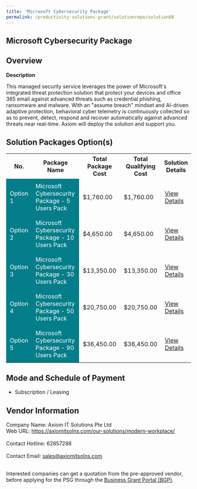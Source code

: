 ```yaml
---
title: 'Microsoft Cybersecurity Package'
permalink: /productivity-solutions-grant/solutionrepo/solution88
---
```


## Microsoft Cybersecurity Package

## Overview

**Description**

This managed security service leverages the power of Microsoft's integrated threat protection solution that protect your devices and office 365 email against advanced threats such as credential phishing, ransomware and malware. With an "assume breach" mindset and AI-driven adaptive protection, behavioral cyber telemetry is continuously collected so as to prevent, detect, respond and recover automatically against advanced threats near real-time. Axiom will deploy the solution and support you.

## Solution Packages Option(s)

<table>
<tr>
<th><b>No.</b></th>
<th><b>Package Name</b></th>
<th><b>Total Package Cost</b></th>
<th><b>Total Qualifying Cost</b></th>
<th><b>Solution Details</b></th>
</tr>
<tr>
<td style='padding: 10px; background-color: #037E8A; color: #FFFFFF;'>Option 1</td>
<td style='padding: 10px; background-color: #037E8A; color: #FFFFFF;'>Microsoft Cybersecurity Package - 5 Users Pack</td>
<td style='padding: 10px;'>$1,760.00</td>
<td style='padding: 10px;'>$1,760.00</td>
<td style='padding: 10px;'><a href='/images/psg/DesensitisedAxiom_Annex_3_wef_2022_Part_1.pdf' target='_blank'>View Details</a></td>
</tr>
<tr>
<td style='padding: 10px; background-color: #037E8A; color: #FFFFFF;'>Option 2</td>
<td style='padding: 10px; background-color: #037E8A; color: #FFFFFF;'>Microsoft Cybersecurity Package - 10 Users Pack</td>
<td style='padding: 10px;'>$4,650.00</td>
<td style='padding: 10px;'>$4,650.00</td>
<td style='padding: 10px;'><a href='/images/psg/DesensitisedAxiom_Annex_3_wef_2022_Part_2.pdf' target='_blank'>View Details</a></td>
</tr>
<tr>
<td style='padding: 10px; background-color: #037E8A; color: #FFFFFF;'>Option 3</td>
<td style='padding: 10px; background-color: #037E8A; color: #FFFFFF;'>Microsoft Cybersecurity Package - 30 Users Pack</td>
<td style='padding: 10px;'>$13,350.00</td>
<td style='padding: 10px;'>$13,350.00</td>
<td style='padding: 10px;'><a href='/images/psg/DesensitisedAxiom_Annex_3_wef_2022_Part_3.pdf' target='_blank'>View Details</a></td>
</tr>
<tr>
<td style='padding: 10px; background-color: #037E8A; color: #FFFFFF;'>Option 4</td>
<td style='padding: 10px; background-color: #037E8A; color: #FFFFFF;'>Microsoft Cybersecurity Package - 50 Users Pack</td>
<td style='padding: 10px;'>$20,750.00</td>
<td style='padding: 10px;'>$20,750.00</td>
<td style='padding: 10px;'><a href='/images/psg/DesensitisedAxiom_Annex_3_wef_2022_Part_4.pdf' target='_blank'>View Details</a></td>
</tr>
<tr>
<td style='padding: 10px; background-color: #037E8A; color: #FFFFFF;'>Option 5</td>
<td style='padding: 10px; background-color: #037E8A; color: #FFFFFF;'>Microsoft Cybersecurity Package - 90 Users Pack</td>
<td style='padding: 10px;'>$36,450.00</td>
<td style='padding: 10px;'>$36,450.00</td>
<td style='padding: 10px;'><a href='/images/psg/DesensitisedAxiom_Annex_3_wef_2022_Part_5.pdf' target='_blank'>View Details</a></td>
</tr>
</table>

## Mode and Schedule of Payment

 - Subscription / Leasing

## Vendor Information

 Company Name: Axiom IT Solutions Pte Ltd<br>Web URL: https://axiomitsolns.com/our-solutions/modern-workplace/ <br><br>Contact Hotline: 62857288 <br><br>Contact Email: sales@axiomitsolns.com <br><br>

Interested companies can get a quotation from the pre-approved vendor, before applying for the PSG through the <a href='https://www.businessgrants.gov.sg/' target='_blank' rel='noopener'>Business Grant Portal (BGP)</a>.

<script src="/jquery/resize-tables.js"></script>
